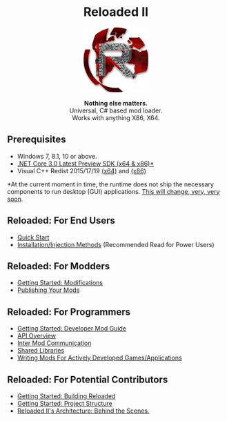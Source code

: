 <div align="center">
	<h1>Reloaded II</h1>
	<img src="./Docs/Images/Reloaded/Reloaded Logo.png" width="150" align="center" />
	<br/> <br/>
	<strong>Nothing else matters.</strong>
	<br/>
    Universal, C# based mod loader.
    <br/>
    Works with anything X86, X64.
</div>

## Prerequisites
- Windows 7, 8.1, 10 or above.
- [.NET Core 3.0 Latest Preview SDK (x64 & x86)*](https://dotnet.microsoft.com/download/dotnet-core/3.0)
- Visual C++ Redist 2015/17/19 [(x64)](https://aka.ms/vs/16/release/VC_redist.x64.exe) and [(x86)](https://aka.ms/vs/16/release/VC_redist.x86.exe)

\*At the current moment in time, the runtime does not ship the necessary components to run desktop (GUI) applications. [This will change, very, very soon](https://github.com/dotnet/core-setup/pull/7764).

## Reloaded: For End Users
- [Quick Start](./Docs/QuickStart.md)
- [Installation/Injection Methods](./Docs/InjectionMethods.md) (Recommended Read for Power Users)

## Reloaded: For Modders
- [Getting Started: Modifications](./Docs/GettingStartedMods.md)
- [Publishing Your Mods](./Docs/UpdateSupport.md)

## Reloaded: For Programmers 
- [Getting Started: Developer Mod Guide](./Docs/DeveloperModGuide.md)
- [API Overview](./Docs/APIOverview.md)
- [Inter Mod Communication](./Docs/InterModCommunication.md)
- [Shared Libraries](https://github.com/Sewer56/Reloaded.SharedLib.Hooks)
- [Writing Mods For Actively Developed Games/Applications](https://github.com/Sewer56/Reloaded.SharedLib.Hooks#supporting-actively-developed-applications)

## Reloaded: For Potential Contributors
- [Getting Started: Building Reloaded](./Docs/BuildingReloaded.md)
- [Getting Started: Project Structure](./Docs/ProjectStructure.md)
- [Reloaded II's Architecture: Behind the Scenes.](./Docs/Reloaded-II-Architecture.md)

